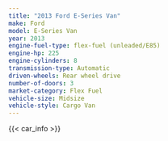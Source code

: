 ```yaml
---
title: "2013 Ford E-Series Van"
make: Ford
model: E-Series Van
year: 2013
engine-fuel-type: flex-fuel (unleaded/E85)
engine-hp: 225
engine-cylinders: 8
transmission-type: Automatic
driven-wheels: Rear wheel drive
number-of-doors: 3
market-category: Flex Fuel
vehicle-size: Midsize
vehicle-style: Cargo Van
---
```


{{< car_info >}}
